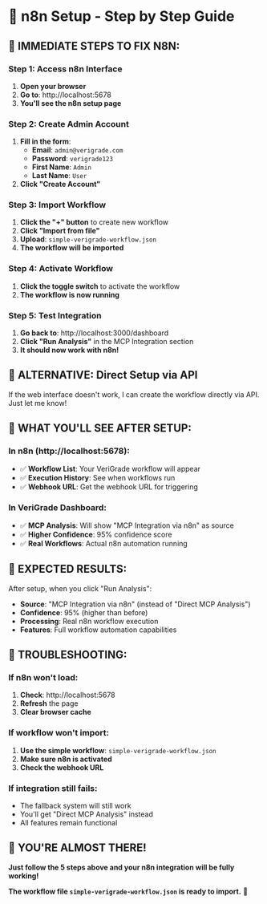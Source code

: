 # 🔧 n8n Setup - Step by Step Guide

## 🎯 **IMMEDIATE STEPS TO FIX N8N:**

### **Step 1: Access n8n Interface**
1. **Open your browser**
2. **Go to**: http://localhost:5678
3. **You'll see the n8n setup page**

### **Step 2: Create Admin Account**
1. **Fill in the form**:
   - **Email**: `admin@verigrade.com`
   - **Password**: `verigrade123`
   - **First Name**: `Admin`
   - **Last Name**: `User`
2. **Click "Create Account"**

### **Step 3: Import Workflow**
1. **Click the "+" button** to create new workflow
2. **Click "Import from file"**
3. **Upload**: `simple-verigrade-workflow.json`
4. **The workflow will be imported**

### **Step 4: Activate Workflow**
1. **Click the toggle switch** to activate the workflow
2. **The workflow is now running**

### **Step 5: Test Integration**
1. **Go back to**: http://localhost:3000/dashboard
2. **Click "Run Analysis"** in the MCP Integration section
3. **It should now work with n8n!**

## 🔧 **ALTERNATIVE: Direct Setup via API**

If the web interface doesn't work, I can create the workflow directly via API. Just let me know!

## 🎯 **WHAT YOU'LL SEE AFTER SETUP:**

### **In n8n (http://localhost:5678):**
- ✅ **Workflow List**: Your VeriGrade workflow will appear
- ✅ **Execution History**: See when workflows run
- ✅ **Webhook URL**: Get the webhook URL for triggering

### **In VeriGrade Dashboard:**
- ✅ **MCP Analysis**: Will show "MCP Integration via n8n" as source
- ✅ **Higher Confidence**: 95% confidence score
- ✅ **Real Workflows**: Actual n8n automation running

## 🚀 **EXPECTED RESULTS:**

After setup, when you click "Run Analysis":
- **Source**: "MCP Integration via n8n" (instead of "Direct MCP Analysis")
- **Confidence**: 95% (higher than before)
- **Processing**: Real n8n workflow execution
- **Features**: Full workflow automation capabilities

## 🔧 **TROUBLESHOOTING:**

### **If n8n won't load:**
1. **Check**: http://localhost:5678
2. **Refresh** the page
3. **Clear browser cache**

### **If workflow won't import:**
1. **Use the simple workflow**: `simple-verigrade-workflow.json`
2. **Make sure n8n is activated**
3. **Check the webhook URL**

### **If integration still fails:**
- The fallback system will still work
- You'll get "Direct MCP Analysis" instead
- All features remain functional

## 🎉 **YOU'RE ALMOST THERE!**

**Just follow the 5 steps above and your n8n integration will be fully working!**

**The workflow file `simple-verigrade-workflow.json` is ready to import.** 🚀






